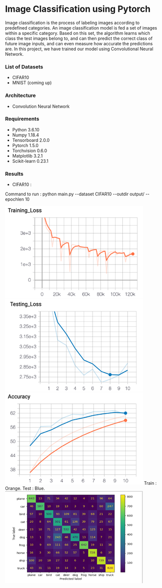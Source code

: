 # Image Classification using Pytorch
Image classification is the process of labeling images according to predefined categories. An image classification model is fed a set of 
images within a specific category. Based on this set, the algorithm learns which class the test images belong to, and can then predict the
correct class of future image inputs, and can even measure how accurate the predictions are. In this project, we have trained our model 
using Convolutional Neural Network.

### List of Datasets
* CIFAR10
* MNIST (coming up)

### Architecture
* Convolution Neural Network

### Requirements
* Python 3.6.10  
* Numpy 1.18.4  
* Tensorboard 2.0.0   
* Pytorch 1.5.0  
* Torchvision 0.6.0 
* Matplotlib 3.2.1
* Scikit-learn 0.23.1


### Results
* CIFAR10 :

Command to run : python main.py --dataset CIFAR10 --outdir output/ --epochlen 10

<img src="https://github.com/Arushi04/ImageClassification/blob/master/images/train_loss.png" width="450" height="300">
<img src="https://github.com/Arushi04/ImageClassification/blob/master/images/test_loss.png" width="450" height="300">
<img src="https://github.com/Arushi04/ImageClassification/blob/master/images/train-test-accuracy.png" width="450" height="300">
Train : Orange.              
Test : Blue.        

<img src="https://github.com/Arushi04/ImageClassification/blob/master/images/confusion_matrix.png" width="450" height="300">
       





